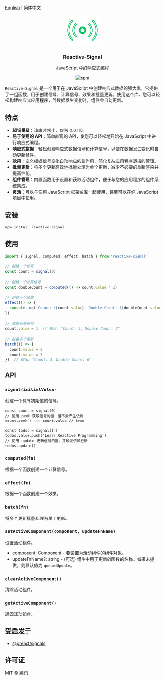 [English](https://github.com/Tencent/omi/tree/master/packages/reactive-signal)  | 简体中文

<p align="center">
<a href="http://omijs.org" target="_blank">
<img src="./icon.svg" width="100" />
</a>
</p>
<h3 align="center">Reactive-Signal</h3>
<p align="center">JavaScript 中的响应式编程</p>
<p align="center"><a href="https://www.npmjs.org/package/reactive-signal"><img src="https://img.shields.io/npm/v/reactive-signal.svg?style=flat" alt="npm"></a></p>

`Reactive-Signal` 是一个用于在 JavaScript 中创建响应式数据的强大库。它提供了一组函数，用于创建信号、计算信号、效果和批量更新。使用这个库，您可以轻松构建响应式应用程序，当数据发生变化时，组件会自动更新。

## 特点

- **超轻量级**：该库非常小，仅为 0.6 KB。
- **易于使用的 API**：简单直观的 API，使您可以轻松地开始在 JavaScript 中进行响应式编程。
- **响应式数据**：轻松创建响应式数据信号和计算信号，以便在数据发生变化时自动更新组件。
- **效果**：定义根据信号变化自动响应的副作用，简化复杂应用程序逻辑的管理。
- **批量更新**：将多个更新高效地批量处理为单个更新，减少不必要的重新渲染并提高性能。
- **组件管理**：内置函数用于设置和获取活动组件，便于与您的应用程序的组件系统集成。
- **灵活**：可以与任何 JavaScript 框架或库一起使用，甚至可以在纯 JavaScript 项目中使用。

## 安装

```bash
npm install reactive-signal
```

## 使用

```javascript
import { signal, computed, effect, batch } from 'reactive-signal'

// 创建一个信号
const count = signal(0)

// 创建一个计算信号
const doubleCount = computed(() => count.value * 2)

// 创建一个效果
effect(() => {
  console.log(`Count: ${count.value}, Double Count: ${doubleCount.value}`)
})

// 更新计数信号
count.value = 1  // 输出: "Count: 1, Double Count: 2"

// 批量多个更新
batch(() => {
  count.value = 2
  count.value = 3
})  // 输出: "Count: 3, Double Count: 6"
```

## API

### `signal(initialValue)`

创建一个具有初始值的信号。

```tsx
const count = signal(0)
// 使用 peek 获取信号的值，但不会产生依赖
count.peek() === count.value // true

const todos = signal([])
todos.value.push('Learn Reactive Programming')
// 使用 update 更新信号的值，并触发依赖更新
todos.update()
```

### `computed(fn)`

根据一个函数创建一个计算信号。

### `effect(fn)`

根据一个函数创建一个效果。

### `batch(fn)`

将多个更新批量处理为单个更新。

### `setActiveComponent(component, updateFnName)`

设置活动组件。

* component: Component - 要设置为活动组件的组件对象。
* updateFnName?: string - (可选) 组件中用于更新的函数的名称。如果未提供，则默认值为 `queuedUpdate`。

### `clearActiveComponent()`

清除活动组件。

### `getActiveComponent()`

返回活动组件。

## 受启发于

* [@preact/signals](https://preactjs.com/guide/v10/signals/)

## 许可证

MIT © 腾讯